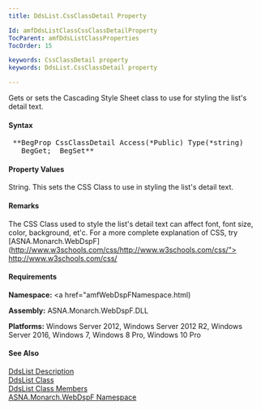 ```yaml
---
title: DdsList.CssClassDetail Property

Id: amfDdsListClassCssClassDetailProperty
TocParent: amfDdsListClassProperties
TocOrder: 15

keywords: CssClassDetail property
keywords: DdsList.CssClassDetail property

---
```


Gets or sets the Cascading Style Sheet class to use for styling the list's detail text.

#### Syntax
<pre class="prettyprint"> **BegProp CssClassDetail Access(*Public) Type(*string)
   BegGet;  BegSet** </pre>

#### Property Values
String. This sets the CSS Class to use in styling the list's detail text.

#### Remarks
The CSS Class used to style the list's detail text can affect font, font size, color, background, et'c. For a more complete explanation of CSS, try [ASNA.Monarch.WebDspF](http://www.w3schools.com/css/http://www.w3schools.com/css/"> http://www.w3schools.com/css/</a>

#### Requirements
**Namespace:** <a href="amfWebDspFNamespace.html)

**Assembly:** ASNA.Monarch.WebDspF.DLL

**Platforms:** Windows Server 2012, Windows Server 2012 R2, Windows Server 2016, Windows 7, Windows 8 Pro, Windows 10 Pro

#### See Also
[DdsList Description](amfUnderstandingLists.html)<br /> [ DdsList Class](amfDdsListClass.html) <br /> [ DdsList Class Members](amfDdsListClassMembers.html) <br /> [ ASNA.Monarch.WebDspF Namespace](amfWebDspFNamespace.html) 
